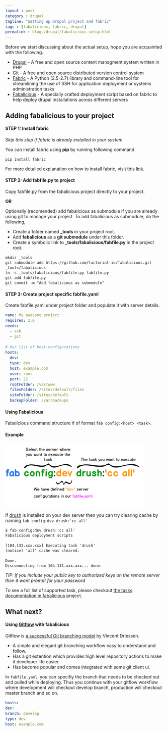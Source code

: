 ```yaml
---
layout : post
category : drupal
tagline: "Setting up Drupal project and fabric"
tags : [fabalicious, fabric, drupal]
permalink : blogs/drupal/fabalicious-setup.html
---
```


Before we start discussing about the actual setup, hope you are acquainted with the following.

- [Drupal](https://www.drupal.org) - A free and open source content managment system written in PHP
- [Git](https://git-scm.com/) - A free and open source distributed version control system
- [Fabric](http://www.fabfile.org/index.html) - A Python (2.5-2.7) library and command-line tool for streamlining the use of SSH for application deployment or systems administration tasks
- [Fabalicious](link) - A specially crafted deployment script based on fabric to help deploy drupal installations across different servers


## Adding fabalicious to your project

#### STEP 1: Install **fabric**

_Skip this step if fabric is already installed in your system._

You can install fabric using **pip** by running following command.

```
pip install fabric
```

For more detailed explanation on how to install fabric, visit this [link](http://www.fabfile.org/installing.html).

#### STEP 2: Add **fabfile.py** to project

Copy fabfile.py from the fabalicious project directly to your project.

**OR**

Optionally (recomended) add fabalicious as submodule if you are already using git to manage your project. To add fabalicious as submodule, do the following,

- Create a folder named **_tools** in your project root.
- Add **fabalicious** as a **git submodule** under this folder.
- Create a symbolic link to **_tools/fabalicious/fabfile.py** in the project root.


```
mkdir _tools
git submodule add https://github.com/factorial-io/fabalicious.git _tools/fabalicious
ln -s _tools/fabalicious/fabfile.py fabfile.py
git add fabfile.py
git commit -m "Add fabalicious as submodule"
```

#### STEP 3: Create project specific **fabfile.yaml**
Create fabfile.yaml under project folder and populate it with server details.

```yaml
name: My awesome project
requires: 2.0
needs:
  - ssh
  - git

# Our list of host-configurations
hosts:
  dev:
  type: dev
  host: example.com
  user: root
  port: 22
  rootFolder: /var/www
  filesFolder: /sites/default/files
  siteFolder: /sites/default
  backupFolder: /var/backups
```

#### Using Fabalicious

Fabalicious command structure if of format `fab config:<host> <task>`.

#### Example

![Fabalicious Command](/assets/images/fabalicious-command-breakdown.png "Fabalicious command structure.")

If [drush](http://www.drush.org/en/master/) is installed on your dev server then you can try clearing cache by running `fab config:dev drush:'cc all'`

```
$ fab config:dev drush:'cc all'
Fabalicious deployment scripts

[104.131.xxx.xxx] Executing task 'drush'
[notice] 'all' cache was cleared.

Done.
Disconnecting from 104.131.xxx.xxx... done.
```
_TIP: If you include your public key to authorized keys on the remote server then it wont prompt for your password_

To see a full list of supported task, please checkout [the tasks documentation in fabalicious](https://github.com/factorial-io/fabalicious#tasks) project.



## What next?

#### Using [Gitflow](https://github.com/nvie/gitflow) with fabalicious

Gitflow is [a successful Git branching model](http://nvie.com/posts/a-successful-git-branching-model/) by Vincent Driessen.

- A simple and elegant git branching workflow easy to understand and follow.
- Has a git extention which provides high level repository actions to make it developer life easier.
- Has become popular and comes integrated with some git client ui.

In `fabfile.yaml`, you can specifiy the branch that needs to be checked out and pulled while deploying. Thus you continue with your gitflow workflow where development will checkout develop branch, production will checkout master branch and so on.

```yaml
hosts:
dev:
branch: develop
type: dev
host: example.com
```

